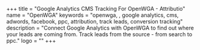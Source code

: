 +++
title = "Google Analytics CMS Tracking For OpenWGA - Attributio"
name = "OpenWGA"
keywords = "openwga, , google analytics, cms, adwords, facebook, ppc, attribution, track leads, conversion tracking"
description = "Connect Google Analytics with OpenWGA to find out where your leads are coming from. Track leads from the source - from search to ppc."
logo = ""
+++
